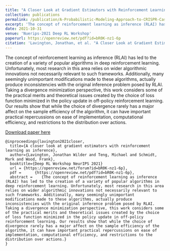 ```yaml
---
title: "A Closer Look at Gradient Estimators with Reinforcement Learning as Inference"
collection: publications
permalink: /publication/A-Probabilistic-Modeling-Approach-to-CRISPR-Cas9.md
excerpt: 'The concept of reinforcement learning as inference (RLAI) has led to the creation of a variety of popular algorithms in deep reinforcement learning. Unfortunately, most research in this area relies on wider algorithmic innovations not necessarily relevant to such frameworks. Additionally, many seemingly unimportant modifications made to these algorithms, actually produce inconsistencies with the original inference problem posed by RLAI. Taking a divergence minimization perspective, this work considers some of the practical merits and theoretical issues created by the choice of loss function minimized in the policy update in off-policy reinforcement learning. Our results show that while the choice of divergence rarely has a major affect on the sample efficiency of the algorithm, it can have important practical repercussions on ease of implementation, computational efficiency, and restrictions to the distribution over actions.'
date: 2021-10-31
venue: 'Nuerips-2021 Deep RL Workshop'
paperurl: https://openreview.net/pdf?id=bR0K-nz1-6p
citation: 'Lavington, Jonathan, et al. "A Closer Look at Gradient Estimators with Reinforcement Learning as Inference." '
---
```

The concept of reinforcement learning as inference (RLAI) has led to the creation of a variety of popular algorithms in deep reinforcement learning. Unfortunately, most research in this area relies on wider algorithmic innovations not necessarily relevant to such frameworks. Additionally, many seemingly unimportant modifications made to these algorithms, actually produce inconsistencies with the original inference problem posed by RLAI. Taking a divergence minimization perspective, this work considers some of the practical merits and theoretical issues created by the choice of loss function minimized in the policy update in off-policy reinforcement learning. Our results show that while the choice of divergence rarely has a major affect on the sample efficiency of the algorithm, it can have important practical repercussions on ease of implementation, computational efficiency, and restrictions to the distribution over actions.

[Download paper here](https://openreview.net/pdf?id=bR0K-nz1-6p)

```  
@inproceedings{lavington2021closer,
  title={A closer look at gradient estimators with reinforcement learning as inference},
  author={Lavington, Jonathan Wilder and Teng, Michael and Schmidt, Mark and Wood, Frank},
  booktitle={Deep RL Workshop NeurIPS 2021}
  url = {https://openreview.net/forum?id=bR0K-nz1-6p}, 
  pdf = 	 {https://openreview.net/pdf?id=bR0K-nz1-6p},
  abstract = 	{The concept of reinforcement learning as inference (RLAI) has led to the creation of a variety of popular algorithms in deep reinforcement learning. Unfortunately, most research in this area relies on wider algorithmic innovations not necessarily relevant to such frameworks. Additionally, many seemingly unimportant modifications made to these algorithms, actually produce inconsistencies with the original inference problem posed by RLAI. Taking a divergence minimization perspective, this work considers some of the practical merits and theoretical issues created by the choice of loss function minimized in the policy update in off-policy reinforcement learning. Our results show that while the choice of divergence rarely has a major affect on the sample efficiency of the algorithm, it can have important practical repercussions on ease of implementation, computational efficiency, and restrictions to the distribution over actions.}
}
 ```